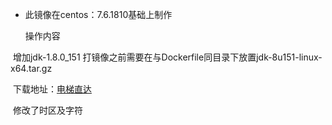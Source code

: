 - 此镜像在centos：7.6.1810基础上制作

  操作内容

​        增加jdk-1.8.0_151 打镜像之前需要在与Dockerfile同目录下放置jdk-8u151-linux-x64.tar.gz

​        下载地址：[电梯直达](https://repo.huaweicloud.com/java/jdk/8u151-b12/jdk-8u151-linux-x64.tar.gz)

​        修改了时区及字符